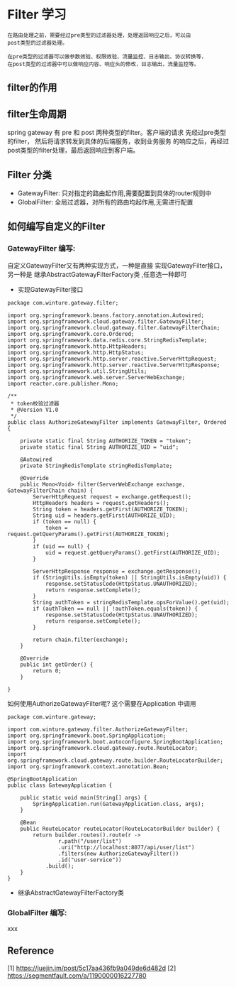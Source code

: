# Filter 学习

```
在路由处理之前，需要经过pre类型的过滤器处理，处理返回响应之后，可以由
post类型的过滤器处理。

在pre类型的过滤器可以做参数效验、权限效验、流量监控、日志输出、协议转换等，
在post类型的过滤器中可以做响应内容、响应头的修改，日志输出，流量监控等。
```

## filter的作用


## filter生命周期
spring gateway 有 pre 和 post 两种类型的filter。客户端的请求
先经过pre类型的filter， 然后将请求转发到具体的后端服务，收到业务服务
的响应之后，再经过post类型的filter处理，最后返回响应到客户端。

## Filter 分类
- GatewayFilter: 只对指定的路由起作用,需要配置到具体的router规则中
- GlobalFilter: 全局过滤器，对所有的路由均起作用,无需进行配置

## 如何编写自定义的Filter
### GatewayFilter 编写:
自定义GatewayFilter又有两种实现方式，一种是直接 实现GatewayFilter接口，
另一种是 继承AbstractGatewayFilterFactory类 ,任意选一种即可

- 实现GatewayFilter接口
```aidl
package com.winture.gateway.filter;

import org.springframework.beans.factory.annotation.Autowired;
import org.springframework.cloud.gateway.filter.GatewayFilter;
import org.springframework.cloud.gateway.filter.GatewayFilterChain;
import org.springframework.core.Ordered;
import org.springframework.data.redis.core.StringRedisTemplate;
import org.springframework.http.HttpHeaders;
import org.springframework.http.HttpStatus;
import org.springframework.http.server.reactive.ServerHttpRequest;
import org.springframework.http.server.reactive.ServerHttpResponse;
import org.springframework.util.StringUtils;
import org.springframework.web.server.ServerWebExchange;
import reactor.core.publisher.Mono;

/**
 * token校验过滤器
 * @Version V1.0
 */
public class AuthorizeGatewayFilter implements GatewayFilter, Ordered {

    private static final String AUTHORIZE_TOKEN = "token";
    private static final String AUTHORIZE_UID = "uid";

    @Autowired
    private StringRedisTemplate stringRedisTemplate;

    @Override
    public Mono<Void> filter(ServerWebExchange exchange, GatewayFilterChain chain) {
        ServerHttpRequest request = exchange.getRequest();
        HttpHeaders headers = request.getHeaders();
        String token = headers.getFirst(AUTHORIZE_TOKEN);
        String uid = headers.getFirst(AUTHORIZE_UID);
        if (token == null) {
            token = request.getQueryParams().getFirst(AUTHORIZE_TOKEN);
        }
        if (uid == null) {
            uid = request.getQueryParams().getFirst(AUTHORIZE_UID);
        }

        ServerHttpResponse response = exchange.getResponse();
        if (StringUtils.isEmpty(token) || StringUtils.isEmpty(uid)) {
            response.setStatusCode(HttpStatus.UNAUTHORIZED);
            return response.setComplete();
        }
        String authToken = stringRedisTemplate.opsForValue().get(uid);
        if (authToken == null || !authToken.equals(token)) {
            response.setStatusCode(HttpStatus.UNAUTHORIZED);
            return response.setComplete();
        }

        return chain.filter(exchange);
    }

    @Override
    public int getOrder() {
        return 0;
    }

}

```
如何使用AuthorizeGatewayFilter呢? 这个需要在Application 中调用
```aidl
package com.winture.gateway;

import com.winture.gateway.filter.AuthorizeGatewayFilter;
import org.springframework.boot.SpringApplication;
import org.springframework.boot.autoconfigure.SpringBootApplication;
import org.springframework.cloud.gateway.route.RouteLocator;
import org.springframework.cloud.gateway.route.builder.RouteLocatorBuilder;
import org.springframework.context.annotation.Bean;

@SpringBootApplication
public class GatewayApplication {

    public static void main(String[] args) {
        SpringApplication.run(GatewayApplication.class, args);
    }

    @Bean
    public RouteLocator routeLocator(RouteLocatorBuilder builder) {
        return builder.routes().route(r ->
                r.path("/user/list")
                .uri("http://localhost:8077/api/user/list")
                .filters(new AuthorizeGatewayFilter())
                .id("user-service"))
            .build();
    }
}
```

- 继承AbstractGatewayFilterFactory类


### GlobalFilter 编写:
xxx




















## Reference
[1] https://juejin.im/post/5c17aa436fb9a049de6d482d
[2] https://segmentfault.com/a/1190000016227780
